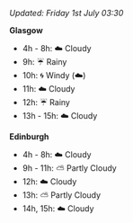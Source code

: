 *Updated: Friday 1st July 03:30*

**Glasgow**

* 4h - 8h: :cloud: Cloudy
* 9h: :umbrella: Rainy
* 10h: :cyclone: Windy (:cloud:)
* 11h: :cloud: Cloudy
* 12h: :umbrella: Rainy
* 13h - 15h: :cloud: Cloudy

**Edinburgh**

* 4h - 8h: :cloud: Cloudy
* 9h - 11h: :partly_sunny: Partly Cloudy
* 12h: :cloud: Cloudy
* 13h: :partly_sunny: Partly Cloudy
* 14h, 15h: :cloud: Cloudy
